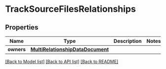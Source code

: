 # TrackSourceFilesRelationships

## Properties
Name | Type | Description | Notes
------------ | ------------- | ------------- | -------------
**owners** | [**MultiRelationshipDataDocument**](MultiRelationshipDataDocument.md) |  | 

[[Back to Model list]](../README.md#documentation-for-models) [[Back to API list]](../README.md#documentation-for-api-endpoints) [[Back to README]](../README.md)


